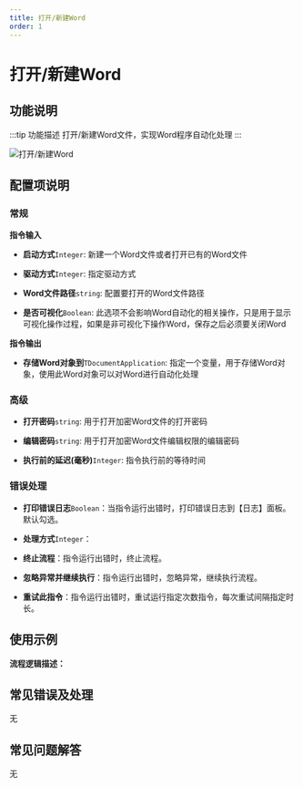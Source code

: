 ```yaml
---
title: 打开/新建Word
order: 1
---
```


# 打开/新建Word

## 功能说明

:::tip 功能描述
打开/新建Word文件，实现Word程序自动化处理
:::

![打开/新建Word](../../../assets/打开/新建Word_command.png)

## 配置项说明

### 常规

**指令输入**

- **启动方式**`Integer`: 新建一个Word文件或者打开已有的Word文件

- **驱动方式**`Integer`: 指定驱动方式

- **Word文件路径**`string`: 配置要打开的Word文件路径

- **是否可视化**`Boolean`: 此选项不会影响Word自动化的相关操作，只是用于显示可视化操作过程，如果是非可视化下操作Word，保存之后必须要关闭Word


**指令输出**

- **存储Word对象到**`TDocumentApplication`: 指定一个变量，用于存储Word对象，使用此Word对象可以对Word进行自动化处理

### 高级

- **打开密码**`string`: 用于打开加密Word文件的打开密码

- **编辑密码**`string`: 用于打开加密Word文件编辑权限的编辑密码

- **执行前的延迟(毫秒)**`Integer`: 指令执行前的等待时间

### 错误处理

- **打印错误日志**`Boolean`：当指令运行出错时，打印错误日志到【日志】面板。默认勾选。

- **处理方式**`Integer`：

 - **终止流程**：指令运行出错时，终止流程。

 - **忽略异常并继续执行**：指令运行出错时，忽略异常，继续执行流程。

 - **重试此指令**：指令运行出错时，重试运行指定次数指令，每次重试间隔指定时长。

## 使用示例

**流程逻辑描述：** 

## 常见错误及处理

无

## 常见问题解答

无

